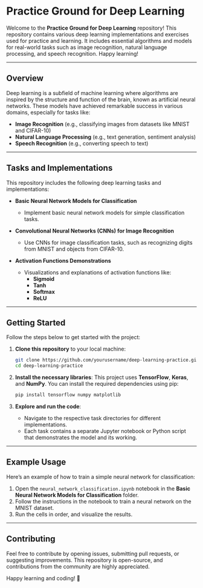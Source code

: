 # Practice Ground for Deep Learning

Welcome to the **Practice Ground for Deep Learning** repository! This repository contains various deep learning implementations and exercises used for practice and learning. It includes essential algorithms and models for real-world tasks such as image recognition, natural language processing, and speech recognition. Happy learning!

---

## Overview

Deep learning is a subfield of machine learning where algorithms are inspired by the structure and function of the brain, known as artificial neural networks. These models have achieved remarkable success in various domains, especially for tasks like:

- **Image Recognition** (e.g., classifying images from datasets like MNIST and CIFAR-10)
- **Natural Language Processing** (e.g., text generation, sentiment analysis)
- **Speech Recognition** (e.g., converting speech to text)

---

## Tasks and Implementations

This repository includes the following deep learning tasks and implementations:

- **Basic Neural Network Models for Classification**
  - Implement basic neural network models for simple classification tasks.
  
- **Convolutional Neural Networks (CNNs) for Image Recognition**
  - Use CNNs for image classification tasks, such as recognizing digits from MNIST and objects from CIFAR-10.

- **Activation Functions Demonstrations**
  - Visualizations and explanations of activation functions like:
    - **Sigmoid**
    - **Tanh**
    - **Softmax**
    - **ReLU**

---

## Getting Started

Follow the steps below to get started with the project:

1. **Clone this repository** to your local machine:
    ```bash
    git clone https://github.com/yourusername/deep-learning-practice.git
    cd deep-learning-practice
    ```

2. **Install the necessary libraries**:
    This project uses **TensorFlow**, **Keras**, and **NumPy**. You can install the required dependencies using pip:
    ```bash
    pip install tensorflow numpy matplotlib
    ```

3. **Explore and run the code**:
    - Navigate to the respective task directories for different implementations.
    - Each task contains a separate Jupyter notebook or Python script that demonstrates the model and its working.
    
---

## Example Usage

Here’s an example of how to train a simple neural network for classification:

1. Open the `neural_network_classification.ipynb` notebook in the **Basic Neural Network Models for Classification** folder.
2. Follow the instructions in the notebook to train a neural network on the MNIST dataset.
3. Run the cells in order, and visualize the results.

---

## Contributing

Feel free to contribute by opening issues, submitting pull requests, or suggesting improvements. This repository is open-source, and contributions from the community are highly appreciated.

Happy learning and coding! 🚀
